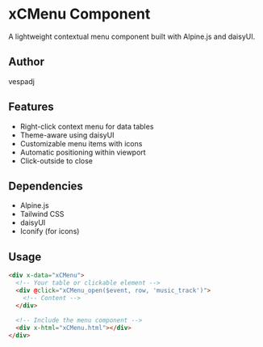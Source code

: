 # xCMenu Component

A lightweight contextual menu component built with Alpine.js and daisyUI.

## Author

vespadj

## Features

- Right-click context menu for data tables
- Theme-aware using daisyUI
- Customizable menu items with icons
- Automatic positioning within viewport
- Click-outside to close

## Dependencies

- Alpine.js
- Tailwind CSS
- daisyUI
- Iconify (for icons)

## Usage

```html
<div x-data="xCMenu">
  <!-- Your table or clickable element -->
  <div @click="xCMenu_open($event, row, 'music_track')">
    <!-- Content -->
  </div>
  
  <!-- Include the menu component -->
  <div x-html="xCMenu.html"></div>
</div>
